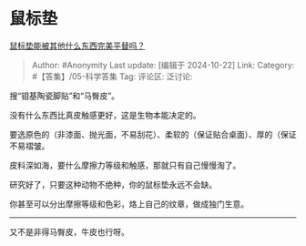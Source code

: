 # 鼠标垫
[鼠标垫能被其他什么东西完美平替吗？](https://www.zhihu.com/question/850271740/answer/11317454641)

> Author: #Anonymity
> Last update: [编辑于 2024-10-22]
> Link:
> Category: #【答集】/05-科学答集 
> Tag: 
> 评论区:
> 泛讨论:

搜“钼基陶瓷脚贴”和“马臀皮”。

没有什么东西比真皮触感更好，这是生物本能决定的。

要选原色的（非漆面、抛光面，不易刮花）、柔软的（保证贴合桌面）、厚的（保证不易褶皱。

皮料深如海，要什么摩擦力等级和触感，那就只有自己慢慢淘了。

研究好了，只要这种动物不绝种，你的鼠标垫永远不会缺。

你甚至可以分出摩擦等级和色彩，烙上自己的纹章，做成独门生意。

--------------------

又不是非得马臀皮，牛皮也行呀。